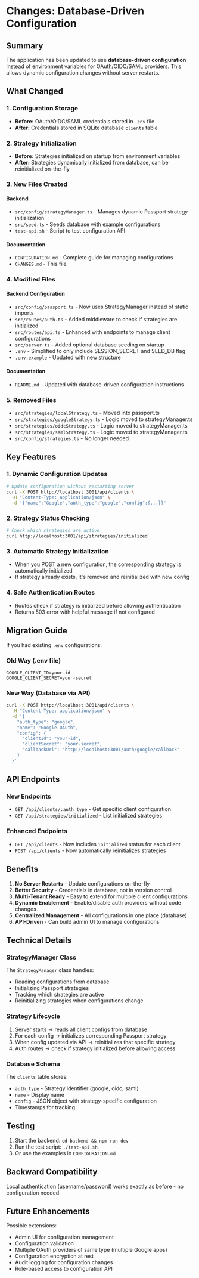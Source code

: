 # Changes: Database-Driven Configuration

## Summary

The application has been updated to use **database-driven configuration** instead of environment variables for OAuth/OIDC/SAML providers. This allows dynamic configuration changes without server restarts.

## What Changed

### 1. Configuration Storage
- **Before:** OAuth/OIDC/SAML credentials stored in `.env` file
- **After:** Credentials stored in SQLite database `clients` table

### 2. Strategy Initialization
- **Before:** Strategies initialized on startup from environment variables
- **After:** Strategies dynamically initialized from database, can be reinitialized on-the-fly

### 3. New Files Created

#### Backend
- `src/config/strategyManager.ts` - Manages dynamic Passport strategy initialization
- `src/seed.ts` - Seeds database with example configurations
- `test-api.sh` - Script to test configuration API

#### Documentation
- `CONFIGURATION.md` - Complete guide for managing configurations
- `CHANGES.md` - This file

### 4. Modified Files

#### Backend Configuration
- `src/config/passport.ts` - Now uses StrategyManager instead of static imports
- `src/routes/auth.ts` - Added middleware to check if strategies are initialized
- `src/routes/api.ts` - Enhanced with endpoints to manage client configurations
- `src/server.ts` - Added optional database seeding on startup
- `.env` - Simplified to only include SESSION_SECRET and SEED_DB flag
- `.env.example` - Updated with new structure

#### Documentation
- `README.md` - Updated with database-driven configuration instructions

### 5. Removed Files
- `src/strategies/localStrategy.ts` - Moved into passport.ts
- `src/strategies/googleStrategy.ts` - Logic moved to strategyManager.ts
- `src/strategies/oidcStrategy.ts` - Logic moved to strategyManager.ts
- `src/strategies/samlStrategy.ts` - Logic moved to strategyManager.ts
- `src/config/strategies.ts` - No longer needed

## Key Features

### 1. Dynamic Configuration Updates
```bash
# Update configuration without restarting server
curl -X POST http://localhost:3001/api/clients \
  -H "Content-Type: application/json" \
  -d '{"name":"Google","auth_type":"google","config":{...}}'
```

### 2. Strategy Status Checking
```bash
# Check which strategies are active
curl http://localhost:3001/api/strategies/initialized
```

### 3. Automatic Strategy Initialization
- When you POST a new configuration, the corresponding strategy is automatically initialized
- If strategy already exists, it's removed and reinitialized with new config

### 4. Safe Authentication Routes
- Routes check if strategy is initialized before allowing authentication
- Returns 503 error with helpful message if not configured

## Migration Guide

If you had existing `.env` configurations:

### Old Way (.env file)
```env
GOOGLE_CLIENT_ID=your-id
GOOGLE_CLIENT_SECRET=your-secret
```

### New Way (Database via API)
```bash
curl -X POST http://localhost:3001/api/clients \
  -H "Content-Type: application/json" \
  -d '{
    "auth_type": "google",
    "name": "Google OAuth",
    "config": {
      "clientId": "your-id",
      "clientSecret": "your-secret",
      "callbackUrl": "http://localhost:3001/auth/google/callback"
    }
  }'
```

## API Endpoints

### New Endpoints
- `GET /api/clients/:auth_type` - Get specific client configuration
- `GET /api/strategies/initialized` - List initialized strategies

### Enhanced Endpoints
- `GET /api/clients` - Now includes `initialized` status for each client
- `POST /api/clients` - Now automatically reinitializes strategies

## Benefits

1. **No Server Restarts** - Update configurations on-the-fly
2. **Better Security** - Credentials in database, not in version control
3. **Multi-Tenant Ready** - Easy to extend for multiple client configurations
4. **Dynamic Enablement** - Enable/disable auth providers without code changes
5. **Centralized Management** - All configurations in one place (database)
6. **API-Driven** - Can build admin UI to manage configurations

## Technical Details

### StrategyManager Class

The `StrategyManager` class handles:
- Reading configurations from database
- Initializing Passport strategies
- Tracking which strategies are active
- Reinitializing strategies when configurations change

### Strategy Lifecycle

1. Server starts → reads all client configs from database
2. For each config → initializes corresponding Passport strategy
3. When config updated via API → reinitializes that specific strategy
4. Auth routes → check if strategy initialized before allowing access

### Database Schema

The `clients` table stores:
- `auth_type` - Strategy identifier (google, oidc, saml)
- `name` - Display name
- `config` - JSON object with strategy-specific configuration
- Timestamps for tracking

## Testing

1. Start the backend: `cd backend && npm run dev`
2. Run the test script: `./test-api.sh`
3. Or use the examples in `CONFIGURATION.md`

## Backward Compatibility

Local authentication (username/password) works exactly as before - no configuration needed.

## Future Enhancements

Possible extensions:
- Admin UI for configuration management
- Configuration validation
- Multiple OAuth providers of same type (multiple Google apps)
- Configuration encryption at rest
- Audit logging for configuration changes
- Role-based access to configuration API
